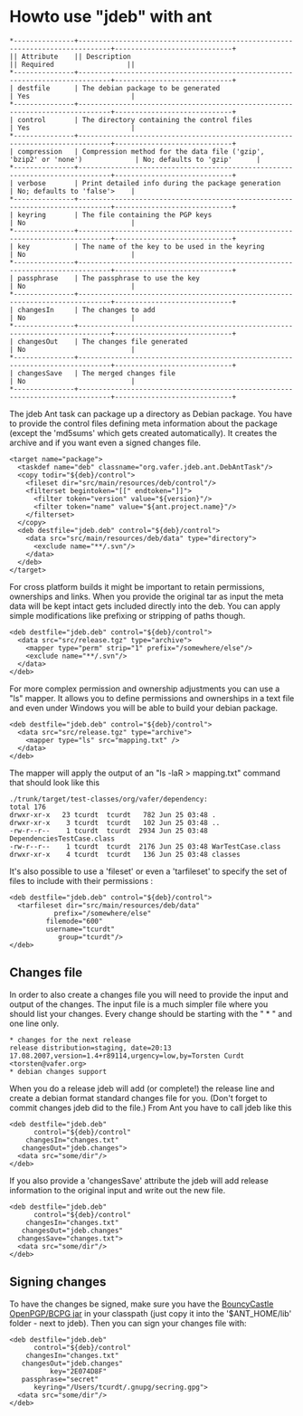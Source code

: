 # Howto use "jdeb" with ant

    *---------------+------------------------------------------------------------------------------+-----------------------------+
    || Attribute    || Description                                                                 || Required                  ||
    *---------------+------------------------------------------------------------------------------+-----------------------------+
    | destfile      | The debian package to be generated                                           | Yes                         |
    *---------------+------------------------------------------------------------------------------+-----------------------------+
    | control       | The directory containing the control files                                   | Yes                         |
    *---------------+------------------------------------------------------------------------------+-----------------------------+
    | compression   | Compression method for the data file ('gzip', 'bzip2' or 'none')             | No; defaults to 'gzip'      |
    *---------------+------------------------------------------------------------------------------+-----------------------------+
    | verbose       | Print detailed info during the package generation                            | No; defaults to 'false'>    |
    *---------------+------------------------------------------------------------------------------+-----------------------------+
    | keyring       | The file containing the PGP keys                                             | No                          |
    *---------------+------------------------------------------------------------------------------+-----------------------------+
    | key           | The name of the key to be used in the keyring                                | No                          |
    *---------------+------------------------------------------------------------------------------+-----------------------------+
    | passphrase    | The passphrase to use the key                                                | No                          |
    *---------------+------------------------------------------------------------------------------+-----------------------------+
    | changesIn     | The changes to add                                                           | No                          |
    *---------------+------------------------------------------------------------------------------+-----------------------------+
    | changesOut    | The changes file generated                                                   | No                          |
    *---------------+------------------------------------------------------------------------------+-----------------------------+
    | changesSave   | The merged changes file                                                      | No                          |
    *---------------+------------------------------------------------------------------------------+-----------------------------+

The jdeb Ant task can package up a directory as Debian package. You have to
provide the control files defining meta information about the package (except
the 'md5sums' which gets created automatically). It creates the archive
and if you want even a signed changes file.

    <target name="package">
      <taskdef name="deb" classname="org.vafer.jdeb.ant.DebAntTask"/>
      <copy todir="${deb}/control">
        <fileset dir="src/main/resources/deb/control"/>
        <filterset begintoken="[[" endtoken="]]">
          <filter token="version" value="${version}"/>
          <filter token="name" value="${ant.project.name}"/>
        </filterset>
      </copy>
      <deb destfile="jdeb.deb" control="${deb}/control">
        <data src="src/main/resources/deb/data" type="directory">
          <exclude name="**/.svn"/>
        </data>
      </deb>
    </target>

For cross platform builds it might be important to retain permissions,
ownerships and links. When you provide the original tar as input the meta data
will be kept intact gets included directly into the deb. You can apply simple
modifications like prefixing or stripping of paths though.

    <deb destfile="jdeb.deb" control="${deb}/control">
      <data src="src/release.tgz" type="archive">
        <mapper type="perm" strip="1" prefix="/somewhere/else"/>
        <exclude name="**/.svn"/>
      </data>
    </deb>

For more complex permission and ownership adjustments you can use a "ls"
mapper. It allows you to define permissions and ownerships in a text file and
even under Windows you will be able to build your debian package.

    <deb destfile="jdeb.deb" control="${deb}/control">
      <data src="src/release.tgz" type="archive">
        <mapper type="ls" src="mapping.txt" />
      </data>
    </deb>

The mapper will apply the output of an "ls -laR > mapping.txt" command
that should look like this

    ./trunk/target/test-classes/org/vafer/dependency:
    total 176
    drwxr-xr-x   23 tcurdt  tcurdt   782 Jun 25 03:48 .
    drwxr-xr-x    3 tcurdt  tcurdt   102 Jun 25 03:48 ..
    -rw-r--r--    1 tcurdt  tcurdt  2934 Jun 25 03:48 DependenciesTestCase.class
    -rw-r--r--    1 tcurdt  tcurdt  2176 Jun 25 03:48 WarTestCase.class
    drwxr-xr-x    4 tcurdt  tcurdt   136 Jun 25 03:48 classes

It's also possible to use a 'fileset' or even a 'tarfileset' to
specify the set of files to include with their permissions :

    <deb destfile="jdeb.deb" control="${deb}/control">
      <tarfileset dir="src/main/resources/deb/data"
               prefix="/somewhere/else"
             filemode="600"
             username="tcurdt"
                group="tcurdt"/>
    </deb>

## Changes file

In order to also create a changes file you will need to provide the input and
output of the changes. The input file is a much simpler file where you should
list your changes. Every change should be starting with the " * " and one line
only.

    * changes for the next release
    release distribution=staging, date=20:13 17.08.2007,version=1.4+r89114,urgency=low,by=Torsten Curdt <torsten@vafer.org>
    * debian changes support

When you do a release jdeb will add (or complete!) the release line and create
a debian format standard changes file for you. (Don't forget to commit changes
jdeb did to the file.) From Ant you have to call jdeb like this

    <deb destfile="jdeb.deb"
          control="${deb}/control"
        changesIn="changes.txt"
       changesOut="jdeb.changes">
      <data src="some/dir"/>
    </deb>

If you also provide a 'changesSave' attribute the jdeb will add release
information to the original input and write out the new file.

    <deb destfile="jdeb.deb"
          control="${deb}/control"
        changesIn="changes.txt"
       changesOut="jdeb.changes"
      changesSave="changes.txt">
      <data src="some/dir"/>
    </deb>

## Signing changes

To have the changes be signed, make sure you have the
[BouncyCastle OpenPGP/BCPG jar](http://www.bouncycastle.org/latest_releases.html) in your
classpath (just copy it into the '$ANT_HOME/lib' folder - next to jdeb).
Then you can sign your changes file with:

    <deb destfile="jdeb.deb"
          control="${deb}/control"
        changesIn="changes.txt"
       changesOut="jdeb.changes"
              key="2E074D8F"
       passphrase="secret"
          keyring="/Users/tcurdt/.gnupg/secring.gpg">
      <data src="some/dir"/>
    </deb>
